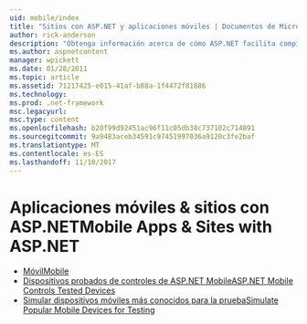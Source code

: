 ```yaml
---
uid: mobile/index
title: "Sitios con ASP.NET y aplicaciones móviles | Documentos de Microsoft"
author: rick-anderson
description: "Obtenga información acerca de cómo ASP.NET facilita compilar aplicaciones Web móviles"
ms.author: aspnetcontent
manager: wpickett
ms.date: 01/28/2011
ms.topic: article
ms.assetid: 71217425-e015-41af-b88a-1f4472f81886
ms.technology: 
ms.prod: .net-framework
msc.legacyurl: 
msc.type: content
ms.openlocfilehash: b20f99d92451ac96f11c05db38c737102c714891
ms.sourcegitcommit: 9a9483aceb34591c97451997036a9120c3fe2baf
ms.translationtype: MT
ms.contentlocale: es-ES
ms.lasthandoff: 11/10/2017
---
```

<a name="mobile-apps--sites-with-aspnet"></a><span data-ttu-id="6bbbc-103">Aplicaciones móviles & sitios con ASP.NET</span><span class="sxs-lookup"><span data-stu-id="6bbbc-103">Mobile Apps & Sites with ASP.NET</span></span>
====================
- [<span data-ttu-id="6bbbc-104">Móvil</span><span class="sxs-lookup"><span data-stu-id="6bbbc-104">Mobile</span></span>](overview.md)
- [<span data-ttu-id="6bbbc-105">Dispositivos probados de controles de ASP.NET Mobile</span><span class="sxs-lookup"><span data-stu-id="6bbbc-105">ASP.NET Mobile Controls Tested Devices</span></span>](tested-devices.md)
- [<span data-ttu-id="6bbbc-106">Simular dispositivos móviles más conocidos para la prueba</span><span class="sxs-lookup"><span data-stu-id="6bbbc-106">Simulate Popular Mobile Devices for Testing</span></span>](device-simulators.md)
